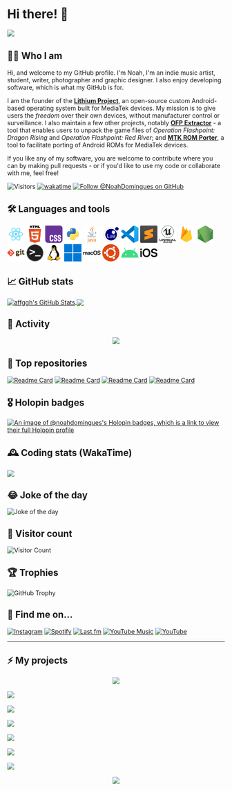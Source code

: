 # Hi there! 👋

[<img src="https://github.com/user-attachments/assets/c62c6e40-c86f-4790-ac95-bb3dbf80a00f">](https://discord.gg/3zbfaTNN7V)

## 🙋‍♂️ Who I am

Hi, and welcome to my GitHub profile. I'm Noah, I'm an indie music artist, student, writer, photographer and graphic designer. I also enjoy developing software, which is what my GitHub is for.

I am the founder of the **[Lithium Project](https://github.com/NoahDomingues/Lithium)**, an open-source custom Android-based operating system built for MediaTek devices. My mission is to give users the _freedom_ over their own devices, without manufacturer control or surveillance. I also maintain a few other projects, notably **[OFP Extractor](https://github.com/NoahDomingues/OFP-Extractor)** - a tool that enables users to unpack the game files of _Operation Flashpoint: Dragon Rising_ and _Operation Flashpoint: Red River_; and **[MTK ROM Porter](https://github.com/NoahDomingues/MTK-ROM-Porter)**, a tool to facilitate porting of Android ROMs for MediaTek devices.

If you like any of my software, you are welcome to contribute where you can by making pull requests - or if you'd like to use my code or collaborate with me, feel free!

![Visitors](https://visitor-badge.laobi.icu/badge?page_id=NoahDomingues.NoahDomingues) [![wakatime](https://wakatime.com/badge/user/ea04b493-bc6a-4ff5-88e9-17e7f6a3eb9e.svg)](https://wakatime.com/@ea04b493-bc6a-4ff5-88e9-17e7f6a3eb9e) [![Follow @NoahDomingues on GitHub](https://img.shields.io/github/followers/NoahDomingues?label=Follow&style=social)](https://github.com/NoahDomingues)

<!--
![GitHub commit activity](https://img.shields.io/github/commit-activity/w/NoahDomingues/Lithium?style=flat)
-->

## 🛠️ Languages and tools

<p align="left">
<a target="_blank" rel="noopener noreferrer" href="https://raw.githubusercontent.com/github/explore/80688e429a7d4ef2fca1e82350fe8e3517d3494d/topics/react/react.png"><img src="https://raw.githubusercontent.com/github/explore/80688e429a7d4ef2fca1e82350fe8e3517d3494d/topics/react/react.png" alt="REACT" style="max-width: 100%;" height="40"></a>
<a target="_blank" rel="noopener noreferrer" href="https://raw.githubusercontent.com/github/explore/80688e429a7d4ef2fca1e82350fe8e3517d3494d/topics/html/html.png"><img alt="HTML5" src="https://raw.githubusercontent.com/github/explore/80688e429a7d4ef2fca1e82350fe8e3517d3494d/topics/html/html.png" style="max-width: 100%;" height="40"></a>
<a target="_blank" rel="noopener noreferrer" href="https://raw.githubusercontent.com/github/explore/80688e429a7d4ef2fca1e82350fe8e3517d3494d/topics/css/css.png"><img src="https://raw.githubusercontent.com/github/explore/80688e429a7d4ef2fca1e82350fe8e3517d3494d/topics/css/css.png" alt="CSS" style="max-width: 100%;" height="40"></a>
<a target="_blank" rel="noopener noreferrer" href="https://raw.githubusercontent.com/github/explore/80688e429a7d4ef2fca1e82350fe8e3517d3494d/topics/python/python.png"><img src="https://raw.githubusercontent.com/github/explore/80688e429a7d4ef2fca1e82350fe8e3517d3494d/topics/python/python.png" alt="Python" style="max-width: 100%;" height="40"></a>
<a target="_blank" rel="noopener noreferrer" href="https://raw.githubusercontent.com/github/explore/80688e429a7d4ef2fca1e82350fe8e3517d3494d/topics/java/java.png"><img src="https://raw.githubusercontent.com/github/explore/80688e429a7d4ef2fca1e82350fe8e3517d3494d/topics/java/java.png" alt="Java" style="max-width: 100%;" height="40"></a>
<a target="_blank" rel="noopener noreferrer" href="https://raw.githubusercontent.com/github/explore/80688e429a7d4ef2fca1e82350fe8e3517d3494d/topics/lua/lua.png"><img src="https://raw.githubusercontent.com/github/explore/80688e429a7d4ef2fca1e82350fe8e3517d3494d/topics/lua/lua.png" alt="Lua" style="max-width: 100%;" height="40"></a>
<a target="_blank" rel="noopener noreferrer" href="https://raw.githubusercontent.com/github/explore/80688e429a7d4ef2fca1e82350fe8e3517d3494d/topics/visual-studio-code/visual-studio-code.png"><img src="https://raw.githubusercontent.com/github/explore/80688e429a7d4ef2fca1e82350fe8e3517d3494d/topics/visual-studio-code/visual-studio-code.png" alt="VS Code" style="max-width: 100%;" height="40"></a>
<a target="_blank" rel="noopener noreferrer" href="https://raw.githubusercontent.com/github/explore/80688e429a7d4ef2fca1e82350fe8e3517d3494d/topics/visual-studio-code/visual-studio-code.png"><img src="https://raw.githubusercontent.com/github/explore/80688e429a7d4ef2fca1e82350fe8e3517d3494d/topics/sublime-text/sublime-text.png" alt="Sublime Text" style="max-width: 100%;" height="40"></a>
<a target="_blank" rel="noopener noreferrer" href="https://raw.githubusercontent.com/github/explore/80688e429a7d4ef2fca1e82350fe8e3517d3494d/topics/unreal-engine/unreal-engine.png"><img src="https://raw.githubusercontent.com/github/explore/80688e429a7d4ef2fca1e82350fe8e3517d3494d/topics/unreal-engine/unreal-engine.png" alt="Unreal Engine" style="max-width: 100%;" height="40"></a>
<a target="_blank" rel="noopener noreferrer" href="https://raw.githubusercontent.com/github/explore/80688e429a7d4ef2fca1e82350fe8e3517d3494d/topics/sublime-text/sublime-text.png"><img src="https://raw.githubusercontent.com/github/explore/80688e429a7d4ef2fca1e82350fe8e3517d3494d/topics/firebase/firebase.png" alt="Firebase" style="max-width: 100%;" height="40"></a>
<a target="_blank" rel="noopener noreferrer" href="https://raw.githubusercontent.com/github/explore/80688e429a7d4ef2fca1e82350fe8e3517d3494d/topics/bootstrap/bootstrap.png"><img src="https://raw.githubusercontent.com/github/explore/80688e429a7d4ef2fca1e82350fe8e3517d3494d/topics/nodejs/nodejs.png" alt="NodeJS" style="max-width: 100%;" height="40"></a>
<a target="_blank" rel="noopener noreferrer" href="https://raw.githubusercontent.com/github/explore/80688e429a7d4ef2fca1e82350fe8e3517d3494d/topics/git/git.png"><img src="https://raw.githubusercontent.com/github/explore/80688e429a7d4ef2fca1e82350fe8e3517d3494d/topics/git/git.png" alt="Git" style="max-width: 100%;" height="40"></a>
<a target="_blank" rel="noopener noreferrer" href="https://raw.githubusercontent.com/github/explore/80688e429a7d4ef2fca1e82350fe8e3517d3494d/topics/terminal/terminal.png"><img src="https://raw.githubusercontent.com/github/explore/80688e429a7d4ef2fca1e82350fe8e3517d3494d/topics/terminal/terminal.png" alt="Terminal" style="max-width: 100%;" height="40"></a>
<a target="_blank" rel="noopener noreferrer" href="https://raw.githubusercontent.com/github/explore/80688e429a7d4ef2fca1e82350fe8e3517d3494d/topics/linux/linux.png"><img src="https://raw.githubusercontent.com/github/explore/80688e429a7d4ef2fca1e82350fe8e3517d3494d/topics/linux/linux.png" alt="Linux" style="max-width: 100%;" height="40"></a>
<a target="_blank" rel="noopener noreferrer" href="https://raw.githubusercontent.com/github/explore/80688e429a7d4ef2fca1e82350fe8e3517d3494d/topics/windows/windows.png"><img src="https://raw.githubusercontent.com/github/explore/80688e429a7d4ef2fca1e82350fe8e3517d3494d/topics/windows/windows.png" alt="Windows" style="max-width: 100%;" height="40"></a>
<a target="_blank" rel="noopener noreferrer" href="https://raw.githubusercontent.com/github/explore/80688e429a7d4ef2fca1e82350fe8e3517d3494d/topics/macos/macos.png"><img src="https://raw.githubusercontent.com/github/explore/80688e429a7d4ef2fca1e82350fe8e3517d3494d/topics/macos/macos.png" alt="MacOS" style="max-width: 100%;" height="40"></a>
<a target="_blank" rel="noopener noreferrer" href="https://raw.githubusercontent.com/github/explore/80688e429a7d4ef2fca1e82350fe8e3517d3494d/topics/ubuntu/ubuntu.png"><img src="https://raw.githubusercontent.com/github/explore/80688e429a7d4ef2fca1e82350fe8e3517d3494d/topics/ubuntu/ubuntu.png" alt="Ubuntu" style="max-width: 100%;" height="40"></a>
<a target="_blank" rel="noopener noreferrer" href="https://raw.githubusercontent.com/github/explore/80688e429a7d4ef2fca1e82350fe8e3517d3494d/topics/android/android.png"><img src="https://raw.githubusercontent.com/github/explore/80688e429a7d4ef2fca1e82350fe8e3517d3494d/topics/android/android.png" alt="Android" style="max-width: 100%;" height="40"></a>
<a target="_blank" rel="noopener noreferrer" href="https://raw.githubusercontent.com/github/explore/80688e429a7d4ef2fca1e82350fe8e3517d3494d/topics/ios/ios.png"><img src="https://raw.githubusercontent.com/github/explore/80688e429a7d4ef2fca1e82350fe8e3517d3494d/topics/ios/ios.png" alt="iOS" style="max-width: 100%;" height="40"></a>
</p>

## 📈 GitHub stats

<a href="https://github.com/NoahDomingues/NoahDomingues">
  <img align="center" src="https://github-readme-stats.vercel.app/api?username=NoahDomingues&show=reviews,discussions_started,discussions_answered,prs_merged,prs_merged_percentage&show_icons=true&line_height=27&count_private=true&title_color=ffffff&text_color=c9cacc&icon_color=2bbc8a&bg_color=1d1f21" alt="affggh's GitHub Stats" />
</a>
<a href="https://github.com/NoahDomingues/NoahDomingues">
  <img align="center" src="https://github-readme-stats.vercel.app/api/top-langs/?username=NoahDomingues&title_color=ffffff&text_color=c9cacc&icon_color=2bbc8a&bg_color=1d1f21&langs_count=6" />
</a>

<!-- REMOVED WHILE UNAVAILABLE
## 🔥 GitHub Streak

![GitHub Streak](https://github-readme-streak-stats.herokuapp.com/?user=NoahDomingues&theme=dark)
-->

## 🧪 Activity

<div align="center">
  <img src="https://github-readme-activity-graph.vercel.app/graph?username=NoahDomingues&theme=github-dark&hide_border=false" />
</div>

## 🌟 Top repositories

[![Readme Card](https://github-readme-stats.vercel.app/api/pin/?username=NoahDomingues&repo=OFP-Extractor&theme=blue-green)](https://github.com/NoahDomingues/OFP-Extractor)
[![Readme Card](https://github-readme-stats.vercel.app/api/pin/?username=NoahDomingues&repo=MTK-ROM-Porter&theme=blue-green)](https://github.com/NoahDomingues/MTK-ROM-Porter)
[![Readme Card](https://github-readme-stats.vercel.app/api/pin/?username=NoahDomingues&repo=Lithium&theme=blue-green)](https://github.com/NoahDomingues/Lithium)
[![Readme Card](https://github-readme-stats.vercel.app/api/pin/?username=NoahDomingues&repo=Lithium-Beta&theme=blue-green)](https://github.com/NoahDomingues/Lithium-Beta)
<!-- 
<a href="https://github.com/NoahDomingues/NoahDomingues">
  <img align="center" src="https://github-readme-stats.vercel.app/api/pin/?username=NoahDomingues&repo=OFP-Extractor&title_color=ffffff&text_color=c9cacc&icon_color=2bbc8a&bg_color=1d1f21&langs_count=6" />
</a>
<a href="https://github.com/NoahDomingues/NoahDomingues">
  <img align="center" src="https://github-readme-stats.vercel.app/api/pin/?username=NoahDomingues&repo=MTK-ROM-Porter&title_color=ffffff&text_color=c9cacc&icon_color=2bbc8a&bg_color=1d1f21&langs_count=6" />
</a>
<a href="https://github.com/NoahDomingues/NoahDomingues">
  <img align="center" src="https://github-readme-stats.vercel.app/api/pin/?username=NoahDomingues&repo=Lithium&title_color=ffffff&text_color=c9cacc&icon_color=2bbc8a&bg_color=1d1f21&langs_count=6" />
</a>
<a href="https://github.com/NoahDomingues/NoahDomingues">
  <img align="center" src="https://github-readme-stats.vercel.app/api/pin/?username=NoahDomingues&repo=Lithium-Beta&title_color=ffffff&text_color=c9cacc&icon_color=2bbc8a&bg_color=1d1f21&langs_count=6" />
</a>
-->

## 🎖 Holopin badges

[![An image of @noahdomingues's Holopin badges, which is a link to view their full Holopin profile](https://holopin.me/noahdomingues)](https://holopin.io/@noahdomingues)

## 🕰️ Coding stats (WakaTime)

<!--
![WakaTime stats](https://github-readme-stats.vercel.app/api/wakatime?username=@NoahDomingues)
-->

<a href="https://github.com/NoahDomingues/NoahDomingues">
  <img align="center" src="https://github-readme-stats.vercel.app/api/wakatime?username=NoahDomingues&title_color=ffffff&text_color=c9cacc&icon_color=2bbc8a&bg_color=1d1f21" />
</a>

## 😂 Joke of the day

![Joke of the day](https://readme-jokes.vercel.app/api)

## 👀 Visitor count

![Visitor Count](https://profile-counter.glitch.me/NoahDomingues/count.svg)

## 🏆 Trophies

![GitHub Trophy](https://github-profile-trophy.vercel.app/?username=NoahDomingues)

<!--
<div align="left">
  <img src="https://github-profile-trophy.vercel.app/?username=NoahDomingues&theme=darkhub&no-frame=true&column=7&margin-w=10" />
</div>
-->

## 👊 Find me on...

[![Instagram](https://img.shields.io/badge/Instagram-%23E4405F.svg?style=for-the-badge&logo=Instagram&logoColor=white)](https://instagram.com/itsnoahdomingues) [![Spotify](https://img.shields.io/badge/Spotify-1ED760?style=for-the-badge&logo=spotify&logoColor=white)](https://open.spotify.com/artist/6I4XmPMX2U6239LfO1KgPr) [![Last.fm](https://img.shields.io/badge/last.fm-D51007?style=for-the-badge&logo=last.fm&logoColor=white)](https://last.fm/artist/Noah+Domingues) [![YouTube Music](https://img.shields.io/badge/YouTube_Music-FF0000?style=for-the-badge&logo=youtube-music&logoColor=white)](https://music.youtube.com/channel/UC_MrgPmtT0-d6Dqd4QVe5GQ?si=MLKYquRrITFrhqEa) [![YouTube](https://img.shields.io/badge/YouTube-%23FF0000.svg?style=for-the-badge&logo=YouTube&logoColor=white)](https://youtube.com/@NoahDomingues?sub_confirmation=1)

---

## ⚡ My projects

<div align="center">
  <img src="https://capsule-render.vercel.app/api?type=waving&color=gradient&height=100&section=header&reversal=true" />
</div>

[<img src="https://github.com/user-attachments/assets/7fe76dd2-d329-420f-a809-7424960cf766">](https://discord.gg/3zbfaTNN7V)

[<img src="https://github.com/user-attachments/assets/9a97cd0d-39f7-45d0-a56b-7e44221b8e87">](https://discord.gg/3zbfaTNN7V)

[<img src="https://github.com/user-attachments/assets/7720f0a2-2489-42d8-acc7-a862b021eec5">](https://discord.gg/3zbfaTNN7V)

[<img src="https://github.com/user-attachments/assets/0a4bb969-dec8-42f2-afd8-0858283ac3fe">](https://discord.gg/3zbfaTNN7V)

[<img src="https://github.com/user-attachments/assets/9fdc99bb-dd90-4572-ad78-e824e6e7c64b">](https://discord.gg/3zbfaTNN7V)

[<img src="https://github.com/user-attachments/assets/63ee6f6f-5b81-4b77-b522-a6a9b7046639">](https://discord.gg/Z88NnTgpWU)

<div align="center">
  <img src="https://capsule-render.vercel.app/api?type=waving&color=gradient&height=100&section=footer" />
</div>

<!--
**NoahDomingues/NoahDomingues** is a ✨ _special_ ✨ repository because its `README.md` (this file) appears on your GitHub profile.

Here are some ideas to get you started:

- 🔭 I’m currently working on ...
- 🌱 I’m currently learning ...
- 👯 I’m looking to collaborate on ...
- 🤔 I’m looking for help with ...
- 💬 Ask me about ...
- 📫 How to reach me: ...
- 😄 Pronouns: ...
- ⚡ Fun fact: ...
-->
